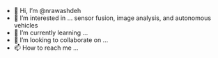 - 👋 Hi, I’m @nrawashdeh
- 👀 I’m interested in ... sensor fusion, image analysis, and autonomous vehicles
- 🌱 I’m currently learning ...
- 💞️ I’m looking to collaborate on ...
- 📫 How to reach me ...

<!---
nrawashdeh/nrawashdeh is a ✨ special ✨ repository because its `README.md` (this file) appears on your GitHub profile.
You can click the Preview link to take a look at your changes.
--->
